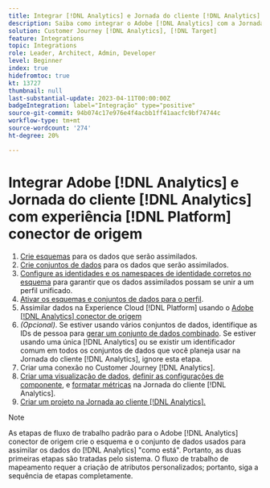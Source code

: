 ```yaml
---
title: Integrar [!DNL Analytics] e Jornada do cliente [!DNL Analytics] com experiência [!DNL Platform] tutorial do conector de origem
description: Saiba como integrar o Adobe [!DNL Analytics] com a Jornada do cliente [!DNL Analytics] usar a experiência [!DNL Platform] conector de origem.
solution: Customer Journey [!DNL Analytics], [!DNL Target]
feature: Integrations
topic: Integrations
role: Leader, Architect, Admin, Developer
level: Beginner
index: true
hidefromtoc: true
kt: 13727
thumbnail: null
last-substantial-update: 2023-04-11T00:00:00Z
badgeIntegration: label="Integração" type="positive"
source-git-commit: 94b074c17e976e4f4acbb1ff41aacfc9bf74744c
workflow-type: tm+mt
source-wordcount: '274'
ht-degree: 20%

---
```



# Integrar Adobe [!DNL Analytics] e Jornada do cliente [!DNL Analytics] com experiência [!DNL Platform] conector de origem

<ol>
    <li><a href="https://experienceleague.adobe.com/?lang=pt-BR#dashboard/learning" _target="_blank" rel="noopener noreferrer">Crie esquemas</a> para os dados que serão assimilados.</li>
    <li><a href="https://experienceleague.adobe.com/docs/platform-learn/tutorials/data-ingestion/create-datasets-and-ingest-data.html?lang=pt-BR" _target="_blank" rel="noopener noreferrer">Crie conjuntos de dados</a> para os dados que serão assimilados.</a></li>
    <li><a href="https://experienceleague.adobe.com/docs/platform-learn/tutorials/identities/label-ingest-and-verify-identity-data.html?lang=en" _target="_blank" rel="noopener noreferrer">Configure as identidades e os namespaces de identidade corretos no esquema</a> para garantir que os dados assimilados possam se unir a um perfil unificado.</li> 
    <li><a href="https://experienceleague.adobe.com/docs/platform-learn/tutorials/profiles/bring-data-into-the-real-time-customer-profile.html?lang=pt-BR" _target="_blank" rel="noopener noreferrer">Ativar os esquemas e conjuntos de dados para o perfil</a>.</li>
    <li>Assimilar dados na Experience Cloud [!DNL Platform] usando o <a href="https://experienceleague.adobe.com/docs/platform-learn/tutorials/sources/ingest-data-from-adobe-analytics.html?lang=pt-BR" _target="_blank" rel="noopener noreferrer">Adobe [!DNL Analytics] conector de origem</a></li>
    <li><i>(Opcional)</i>. Se estiver usando vários conjuntos de dados, identifique as IDs de pessoa para <a href="https://experienceleague.adobe.com/docs/analytics-platform/using/cja-connections/combined-dataset.html" _target="_blank" rel="noopener noreferrer">gerar um conjunto de dados combinado</a>. Se estiver usando uma única [!DNL Analytics] ou se existir um identificador comum em todos os conjuntos de dados que você planeja usar na Jornada do cliente [!DNL Analytics], ignore esta etapa.</li>
    <li><a href="https://experienceleague.adobe.com/docs/customer-journey-analytics-learn/tutorials/connections/connecting-customer-journey-analytics-to-data-sources-in-platform.html?lang=pt-BR" _target="_blank" rel="noopener noreferrer"></a>Criar uma conexão no Customer Journey [!DNL Analytics].</li>
    <li><a href="https://experienceleague.adobe.com/docs/customer-journey-analytics-learn/tutorials/data-views/basic-configuration-for-data-views.html" _target="_blank" rel="noopener noreferrer">Criar uma visualização de dados</a>, <a href="https://experienceleague.adobe.com/docs/customer-journey-analytics-learn/tutorials/data-views/configuring-component-settings-in-data-views.html" _target="_blank" rel="noopener noreferrer">definir as configurações de componente</a>, e <a href="https://experienceleague.adobe.com/docs/customer-journey-analytics-learn/tutorials/data-views/formatting-metrics-in-data-views.html" _target="_blank" rel="noopener noreferrer">formatar métricas</a> na Jornada do cliente [!DNL Analytics].
    <li><a href="https://experienceleague.adobe.com/docs/customer-journey-analytics-learn/tutorials/analysis-workspace/workspace-projects/build-a-new-project.html" _target="_blank" rel="noopener noreferrer">Criar um projeto na Jornada ao cliente [!DNL Analytics].</a></li>
</ol>

>[!NOTE]
>
>As etapas de fluxo de trabalho padrão para o Adobe [!DNL Analytics] conector de origem crie o esquema e o conjunto de dados usados para assimilar os dados do [!DNL Analytics] &quot;como está&quot;. Portanto, as duas primeiras etapas são tratadas pelo sistema. O fluxo de trabalho de mapeamento requer a criação de atributos personalizados; portanto, siga a sequência de etapas completamente.
